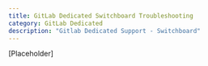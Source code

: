 ```yaml
---
title: GitLab Dedicated Switchboard Troubleshooting
category: GitLab Dedicated
description: "Gitlab Dedicated Support - Switchboard"
---
```


[Placeholder]
